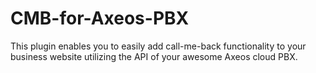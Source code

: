 # CMB-for-Axeos-PBX
This plugin enables you to easily add call-me-back functionality to your business website utilizing the API of your awesome Axeos cloud PBX.
